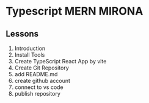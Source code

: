 # Typescript MERN MIRONA
## Lessons
1. Introduction
2. Install Tools
3. Create TypeScript React App by vite 
4. Create Git Repository
  1. add README.md
  2. create github account
  3. connect to vs code
  4. publish repository
